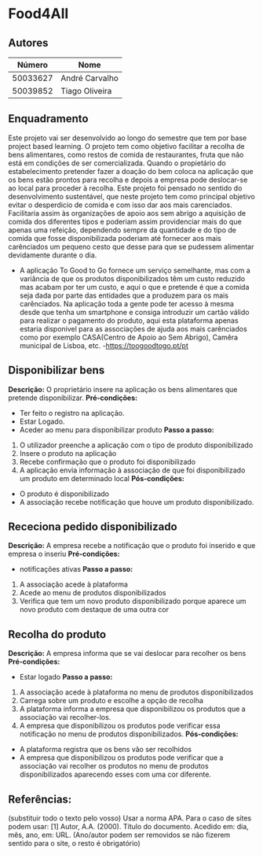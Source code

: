 # Food4All

## Autores 
| Número | Nome |
|--------|------|
|  50033627  | André Carvalho |
|  50039852  | Tiago Oliveira |


## Enquadramento
Este projeto vai ser desenvolvido ao longo do semestre que tem por base project based learning. O projeto tem como objetivo facilitar a recolha de bens alimentares, como restos de comida de restaurantes, fruta que não está em condições de ser comercializada. Quando o propietário do estabelecimento pretender fazer a doação do bem coloca na aplicação que os bens estão prontos para recolha e depois a empresa pode deslocar-se ao local para proceder à recolha. Este projeto foi pensado no sentido do desenvolvimento sustentável, que neste projeto tem como principal objetivo evitar o desperdicio de comida e com isso dar aos mais carenciados. Facilitaria assim às organizações de apoio aos sem abrigo a aquisição de comida dos diferentes tipos e poderiam assim providenciar mais do que apenas uma refeição, dependendo sempre da quantidade e do tipo de comida que fosse disponibilizada poderiam até fornecer aos mais carênciados um pequeno cesto que desse para que se pudessem alimentar devidamente durante o dia.
* A aplicação To Good to Go fornece um serviço semelhante, mas com a variância de que os produtos disponibilizados têm um custo reduzido mas acabam por ter um custo, e aqui o que e pretende é que a comida seja dada por parte das entidades que a produzem para os mais carênciados. Na aplicação toda a gente pode ter acesso à mesma desde que tenha um smartphone e consiga introduzir um cartão válido para realizar o pagamento do produto, aqui esta plataforma apenas estaria disponivel para as associações de ajuda aos mais carênciados como por exemplo CASA(Centro de Apoio ao Sem Abrigo), Camêra municipal de Lisboa, etc. -https://toogoodtogo.pt/pt

## Disponibilizar bens
**Descrição:**
O proprietário insere na aplicação os bens alimentares que pretende disponibilizar.
**Pré-condições:**
- Ter feito o registro na aplicação.
- Estar Logado.
- Aceder ao menu para disponibilizar produto
**Passo a passo:**
1. O utilizador preenche a aplicação com o tipo de produto disponibilizado
2. Insere o produto na aplicação
3. Recebe confirmação que o produto foi disponibilizado
4. A aplicação envia informação à associação de que foi disponibilizado um produto em determinado local
**Pós-condições:**
* O produto é disponibilizado
* A associação recebe notificação que houve um produto disponibilizado.

## Receciona pedido disponibilizado
**Descrição:**
A empresa recebe a notificação que o produto foi inserido e que empresa o inseriu
**Pré-condições:**
* notificações ativas
**Passo a passo:**
1. A associação acede à plataforma
2. Acede ao menu de produtos disponibilizados
3. Verifica que tem um novo produto disponibilizado porque aparece um novo produto com destaque de uma outra cor

## Recolha do produto
**Descrição:**
A empresa informa que se vai deslocar para recolher os bens
**Pré-condições:**
- Estar logado
**Passo a passo:**
1. A associação acede à plataforma no menu de produtos disponibilizados
2. Carrega sobre um produto e escolhe a opção de recolha
3. A plataforma informa a empresa que disponibilizou os produtos que a associação vai recolher-los.
4. A empresa que disponibilizou os produtos pode verificar essa notificação no menu de produtos disponibilizados.
**Pós-condições:**
* A plataforma registra que os bens vão ser recolhidos
* A empresa que disponibilizou os produtos pode verificar que a associação vai recolher os produtos no menu de produtos disponibilizados aparecendo esses com uma cor diferente.

## Referências:
(substituir todo o texto pelo vosso) Usar a norma APA. Para o caso de sites podem usar: [1] Autor, A.A. (2000). Título do documento. Acedido em: dia, mês, ano, em: URL. (Ano/autor podem ser removidos se não fizerem sentido para o site, o resto é obrigatório)
